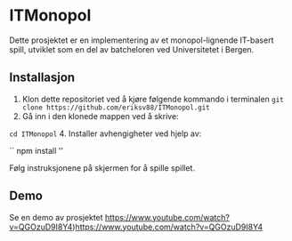 # ITMonopol

Dette prosjektet er en implementering av et monopol-lignende IT-basert spill, utviklet som en del av batcheloren ved Universitetet i Bergen.

## Installasjon

1. Klon dette repositoriet ved å kjøre følgende kommando i terminalen
``
   git clone https://github.com/eriksv88/ITMonopol.git
``
2. Gå inn i den klonede mappen ved å skrive:
 
``
cd ITMonopol
``
4. Installer avhengigheter ved hjelp av:

``
npm install
''

Følg instruksjonene på skjermen for å spille spillet.

## Demo

Se en demo av prosjektet https://www.youtube.com/watch?v=QGOzuD9I8Y4)https://www.youtube.com/watch?v=QGOzuD9I8Y4

